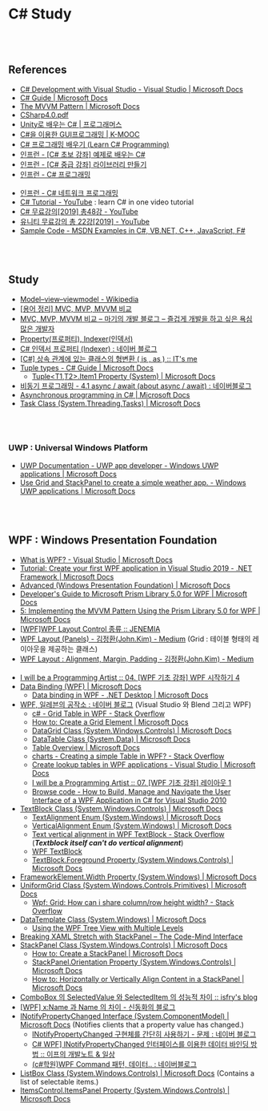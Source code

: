 C# Study
==========


 <br/><br/>


## References
- [C# Development with Visual Studio - Visual Studio | Microsoft Docs](https://docs.microsoft.com/en-us/visualstudio/get-started/csharp/?view=vs-2019)
- [C# Guide | Microsoft Docs](https://docs.microsoft.com/en-us/dotnet/csharp/)
- [The MVVM Pattern | Microsoft Docs](https://docs.microsoft.com/en-us/previous-versions/msp-n-p/hh848246(v=pandp.10))
- [CSharp4.0.pdf](https://direct.co.kr/cs/CSharp4.0.pdf)
- [Unity로 배우는 C# | 프로그래머스](https://programmers.co.kr/learn/courses/1)
- [C#을 이용한 GUI프로그래밍 | K-MOOC](http://www.kmooc.kr/courses/course-v1:SMUk+SMU2018_03+2019_1_T3/about)
- [C# 프로그래밍 배우기 (Learn C# Programming)](http://www.csharpstudy.com/)
- [인프런 - [C# 초보 강좌] 예제로 배우는 C#](https://www.inflearn.com/course/c-%EC%B4%88%EB%B3%B4-%EA%B0%95%EC%A2%8C-%EC%98%88%EC%A0%9C%EB%A1%9C-%EB%B0%B0%EC%9A%B0%EB%8A%94-c#description)
- [인프런 - [C# 중급 강좌] 라이브러리 만들기](https://www.inflearn.com/course/c-%EC%A4%91%EA%B8%89-%EA%B0%95%EC%A2%8C-%EB%9D%BC%EC%9D%B4%EB%B8%8C%EB%9F%AC%EB%A6%AC-%EB%A7%8C%EB%93%A4%EA%B8%B0)
- [인프런 - C# 프로그래밍](https://www.inflearn.com/course/c-%ED%94%84%EB%A1%9C%EA%B7%B8%EB%9E%98%EB%B0%8D#)  <br/><br/>
- [인프런 - C# 네트워크 프로그래밍](https://www.inflearn.com/course/c-%EB%84%A4%ED%8A%B8%EC%9B%8C%ED%81%AC-%ED%94%84%EB%A1%9C%EA%B7%B8%EB%9E%98%EB%B0%8D#)
- [C# Tutorial - YouTube](https://www.youtube.com/watch?v=lisiwUZJXqQ) : learn C# in one video tutorial
- [C# 무료강의[2019] 총48강 - YouTube](https://www.youtube.com/playlist?list=PL4SIC1d_ab-Y-bBKojxhtFWwNpawMM1h5)
- [유니티 무료강의 총 22강[2019] - YouTube](https://www.youtube.com/playlist?list=PL4SIC1d_ab-avhu7-dI5-YK3rHlH-lZwB)
- [Sample Code - MSDN Examples in C#, VB.NET, C++, JavaScript, F#](https://code.msdn.microsoft.com/)


 <br/><br/>


## Study
- [Model–view–viewmodel - Wikipedia](https://en.wikipedia.org/wiki/Model%E2%80%93view%E2%80%93viewmodel)
- [[용어 정리] MVC, MVP, MVVM 비교](http://itnovice1.blogspot.com/2019/01/mvc-mvp-mvvm.html)
- [MVC, MVP, MVVM 비교 – 마기의 개발 블로그 – 즐겁게 개발을 하고 싶은 욕심 많은 개발자](https://magi82.github.io/android-mvc-mvp-mvvm/)
- [Property(프로퍼티), Indexer(인덱서)](https://sghy.tistory.com/12)
- [C# 인덱서 프로퍼티 (Indexer) : 네이버 블로그](https://blog.naver.com/beaqon/221301129951)
- [[C#] 상속 관계에 있는 클래스의 형변환 ( is , as ) :: IT's me](https://grayt.tistory.com/99)
- [Tuple types - C# Guide | Microsoft Docs](https://docs.microsoft.com/en-us/dotnet/csharp/tuples)
    - [Tuple<T1,T2>.Item1 Property (System) | Microsoft Docs](https://docs.microsoft.com/en-us/dotnet/api/system.tuple-2.item1?view=netframework-4.8)
- [비동기 프로그래밍 - 4.1 async / await (about async / await) : 네이버블로그](https://blog.naver.com/vactorman/220340600110)
- [Asynchronous programming in C# | Microsoft Docs](https://docs.microsoft.com/en-us/dotnet/csharp/programming-guide/concepts/async/)
- [Task Class (System.Threading.Tasks) | Microsoft Docs](https://docs.microsoft.com/en-us/dotnet/api/system.threading.tasks.task?view=netframework-4.8)


 <br/><br/>
 

### UWP : Universal Windows Platform
- [UWP Documentation - UWP app developer - Windows UWP applications | Microsoft Docs](https://docs.microsoft.com/en-us/windows/uwp/)
- [Use Grid and StackPanel to create a simple weather app. - Windows UWP applications | Microsoft Docs](https://docs.microsoft.com/en-us/windows/uwp/design/layout/grid-tutorial)


 <br/><br/>


## WPF : Windows Presentation Foundation
- [What is WPF? - Visual Studio | Microsoft Docs](https://docs.microsoft.com/en-us/visualstudio/designers/getting-started-with-wpf?view=vs-2019)
- [Tutorial: Create your first WPF application in Visual Studio 2019 - .NET Framework | Microsoft Docs](https://docs.microsoft.com/en-us/dotnet/framework/wpf/getting-started/walkthrough-my-first-wpf-desktop-application)
- [Advanced (Windows Presentation Foundation) | Microsoft Docs](https://docs.microsoft.com/en-us/dotnet/framework/wpf/advanced/?view=netframework-4.8)
- [Developer's Guide to Microsoft Prism Library 5.0 for WPF | Microsoft Docs](https://docs.microsoft.com/en-us/previous-versions/msp-n-p/gg406140%28v%3dpandp.10%29)
- [5: Implementing the MVVM Pattern Using the Prism Library 5.0 for WPF | Microsoft Docs](https://docs.microsoft.com/en-us/previous-versions/msp-n-p/gg405484%28v%3dpandp.40%29)
- [[WPF]WPF Layout Control 종류 :: JENEMIA](https://jenemia.tistory.com/170)
- [WPF Layout (Panels) - 김정환(John.Kim) - Medium](https://medium.com/@Rando209/wpf-layout-basic-466e5d30f774) (Grid : 테이블 형태의 레이아웃을 제공하는 클래스)
- [WPF Layout : Alignment, Margin, Padding - 김정환(John.Kim) - Medium](https://medium.com/@Rando209/wpf-layout-alignment-margin-padding-b142d730d755)  <br/><br/>
- [I will be a Programming Artist :: 04. [WPF 기초 강좌] WPF 시작하기 4](https://dotnetmvp.tistory.com/25)
- [Data Binding (WPF) | Microsoft Docs](https://docs.microsoft.com/en-us/dotnet/framework/wpf/data/data-binding-wpf)
    - [Data binding in WPF - .NET Desktop | Microsoft Docs](https://docs.microsoft.com/en-us/dotnet/desktop-wpf/data/data-binding-overview)
- [WPF, 일레븐의 공작소 : 네이버 블로그](http://blog.naver.com/PostList.nhn?blogId=xitechnology&from=postList&categoryNo=11) (Visual Studio 와 Blend 그리고 WPF)
    - [c# - Grid Table in WPF - Stack Overflow](https://stackoverflow.com/questions/4978723/grid-table-in-wpf)
    - [How to: Create a Grid Element | Microsoft Docs](https://docs.microsoft.com/en-us/dotnet/framework/wpf/controls/how-to-create-a-grid-element)
    - [DataGrid Class (System.Windows.Controls) | Microsoft Docs](https://docs.microsoft.com/en-us/dotnet/api/system.windows.controls.datagrid?view=netframework-4.8#examples)
    - [DataTable Class (System.Data) | Microsoft Docs](https://docs.microsoft.com/en-us/dotnet/api/system.data.datatable?view=netframework-4.8)
    - [Table Overview | Microsoft Docs](https://docs.microsoft.com/en-us/dotnet/framework/wpf/advanced/table-overview)
    - [charts - Creating a simple Table in WPF? - Stack Overflow](https://stackoverflow.com/questions/7385163/creating-a-simple-table-in-wpf)
    - [Create lookup tables in WPF applications - Visual Studio | Microsoft Docs](https://docs.microsoft.com/en-us/visualstudio/data-tools/create-lookup-tables-in-wpf-applications?view=vs-2019)
    - [I will be a Programming Artist :: 07. [WPF 기초 강좌] 레이아웃 1](https://dotnetmvp.tistory.com/28)
    - [Browse code - How to Build, Manage and Navigate the User Interface of a WPF Application in C# for Visual Studio 2010](https://code.msdn.microsoft.com/How-to-Build-Manage-and-fdd0074a/sourcecode)
- [TextBlock Class (System.Windows.Controls) | Microsoft Docs](https://docs.microsoft.com/en-us/dotnet/api/system.windows.controls.textblock?view=netframework-4.8)
    - [TextAlignment Enum (System.Windows) | Microsoft Docs](https://docs.microsoft.com/en-us/dotnet/api/system.windows.textalignment?view=netframework-4.8)
    - [VerticalAlignment Enum (System.Windows) | Microsoft Docs](https://docs.microsoft.com/en-us/dotnet/api/system.windows.verticalalignment?view=netframework-4.8)
    - [Text vertical alignment in WPF TextBlock - Stack Overflow](https://stackoverflow.com/questions/1491649/text-vertical-alignment-in-wpf-textblock) (___Textblock itself can't do vertical alignment___)
    - [WPF TextBlock](https://www.c-sharpcorner.com/uploadfile/mahesh/wpf-textblock/)
    - [TextBlock.Foreground Property (System.Windows.Controls) | Microsoft Docs](https://docs.microsoft.com/en-us/dotnet/api/system.windows.controls.textblock.foreground?view=netframework-4.8)
- [FrameworkElement.Width Property (System.Windows) | Microsoft Docs](https://docs.microsoft.com/en-us/dotnet/api/system.windows.frameworkelement.width?view=netframework-4.8)
- [UniformGrid Class (System.Windows.Controls.Primitives) | Microsoft Docs](https://docs.microsoft.com/en-us/dotnet/api/system.windows.controls.primitives.uniformgrid?view=netframework-4.8)
    - [Wpf: Grid: How can i share column/row height width? - Stack Overflow](https://stackoverflow.com/questions/3369733/wpf-grid-how-can-i-share-column-row-height-width)
- [DataTemplate Class (System.Windows) | Microsoft Docs](https://docs.microsoft.com/en-us/dotnet/api/system.windows.datatemplate?view=netframework-4.8)
    - [Using the WPF Tree View with Multiple Levels](https://www.codemag.com/Article/1401031/Using-the-WPF-Tree-View-with-Multiple-Levels)
- [Breaking XAML Stretch with StackPanel – The Code-Mind Interface](http://codemindinterface.com/2015/01/breaking-xaml-stretch-stackpanel/)
- [StackPanel Class (System.Windows.Controls) | Microsoft Docs](https://docs.microsoft.com/en-us/dotnet/api/system.windows.controls.stackpanel?view=netframework-4.8)
    - [How to: Create a StackPanel | Microsoft Docs](https://docs.microsoft.com/en-us/dotnet/framework/wpf/controls/how-to-create-a-stackpanel)
    - [StackPanel.Orientation Property (System.Windows.Controls) | Microsoft Docs](https://docs.microsoft.com/en-us/dotnet/api/system.windows.controls.stackpanel.orientation?view=netframework-4.8)
    - [How to: Horizontally or Vertically Align Content in a StackPanel | Microsoft Docs](https://docs.microsoft.com/en-us/dotnet/framework/wpf/controls/how-to-horizontally-or-vertically-align-content-in-a-stackpanel)
- [ComboBox 의 SelectedValue 와 SelectedItem 의 성능적 차이 :: isfry's blog](https://isfry.tistory.com/113)
- [[WPF] x:Name 과 Name 의 차이 - 신동화의 블로그](https://springisover.tistory.com/14)
- [INotifyPropertyChanged Interface (System.ComponentModel) | Microsoft Docs](https://docs.microsoft.com/en-us/dotnet/api/system.componentmodel.inotifypropertychanged?view=netframework-4.8) (Notifies clients that a property value has changed.)
    - [INotifyPropertyChanged 구현체를 간단히 사용하기 - 문제 : 네이버 블로그](http://blog.naver.com/PostView.nhn?blogId=vactorman&logNo=220486213754)
    - [C# WPF\] INotifyPropertyChanged 인터페이스를 이용한 데이터 바인딩 방법 :: 이프의 개발노트 & 일상](https://itpro.tistory.com/87)
    - [(c#학원)WPF Command 패턴, 데이터.. : 네이버블로그](https://blog.naver.com/julymorning4/221424213905)
- [ListBox Class (System.Windows.Controls) | Microsoft Docs](https://docs.microsoft.com/en-us/dotnet/api/system.windows.controls.listbox?view=netframework-4.8) (Contains a list of selectable items.)
- [ItemsControl.ItemsPanel Property (System.Windows.Controls) | Microsoft Docs](https://docs.microsoft.com/en-us/dotnet/api/system.windows.controls.itemscontrol.itemspanel?view=netframework-4.8)



 <br/><br/>
 
 
